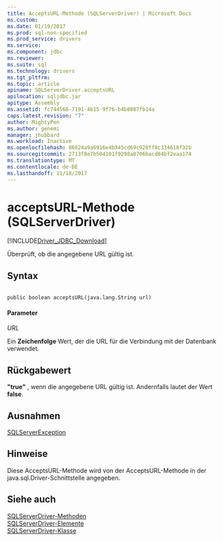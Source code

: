 ```yaml
---
title: AcceptsURL-Methode (SQLServerDriver) | Microsoft Docs
ms.custom: 
ms.date: 01/19/2017
ms.prod: sql-non-specified
ms.prod_service: drivers
ms.service: 
ms.component: jdbc
ms.reviewer: 
ms.suite: sql
ms.technology: drivers
ms.tgt_pltfrm: 
ms.topic: article
apiname: SQLServerDriver.acceptsURL
apilocation: sqljdbc.jar
apitype: Assembly
ms.assetid: fc744566-7191-4b15-9f76-b4b8087fb14a
caps.latest.revision: "7"
author: MightyPen
ms.author: genemi
manager: jhubbard
ms.workload: Inactive
ms.openlocfilehash: 86824a9a6916e4b345cd69c928ff8c334618f32b
ms.sourcegitcommit: 2713f8e7b504101f9298a0706bacd84bf2eaa174
ms.translationtype: MT
ms.contentlocale: de-DE
ms.lasthandoff: 11/18/2017
---
```

# <a name="acceptsurl-method-sqlserverdriver"></a>acceptsURL-Methode (SQLServerDriver)
[!INCLUDE[Driver_JDBC_Download](../../../includes/driver_jdbc_download.md)]

  Überprüft, ob die angegebene URL gültig ist.  
  
## <a name="syntax"></a>Syntax  
  
```  
  
public boolean acceptsURL(java.lang.String url)  
```  
  
#### <a name="parameters"></a>Parameter  
 *URL*  
  
 Ein **Zeichenfolge** Wert, der die URL für die Verbindung mit der Datenbank verwendet.  
  
## <a name="return-value"></a>Rückgabewert  
 **"true"** , wenn die angegebene URL gültig ist. Andernfalls lautet der Wert **false**.  
  
## <a name="exceptions"></a>Ausnahmen  
 [SQLServerException](../../../connect/jdbc/reference/sqlserverexception-class.md)  
  
## <a name="remarks"></a>Hinweise  
 Diese AcceptsURL-Methode wird von der AcceptsURL-Methode in der java.sql.Driver-Schnittstelle angegeben.  
  
## <a name="see-also"></a>Siehe auch  
 [SQLServerDriver-Methoden](../../../connect/jdbc/reference/sqlserverdriver-methods.md)   
 [SQLServerDriver-Elemente](../../../connect/jdbc/reference/sqlserverdriver-members.md)   
 [SQLServerDriver-Klasse](../../../connect/jdbc/reference/sqlserverdriver-class.md)  
  
  
